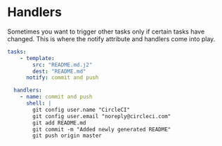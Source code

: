 # Handlers

Sometimes you want to trigger other tasks only if certain tasks have changed.  This is where the notify attribute and handlers come into play.

```yaml
tasks:
    - template:
        src: "README.md.j2"
        dest: "README.md"
      notify: commit and push

  handlers:
    - name: commit and push
      shell: |
        git config user.name "CircleCI"
        git config user.email "noreply@circleci.com"
        git add README.md
        git commit -m "Added newly generated README"
        git push origin master
```

